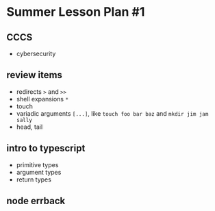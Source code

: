 # Summer Lesson Plan #1

## CCCS

- cybersecurity

## review items

* redirects `>` and `>>`
* shell expansions `*`
* touch
* variadic arguments `[...]`, like `touch foo bar baz` and `mkdir jim jam sally`
* head, tail

## intro to typescript

* primitive types
* argument types
* return types

## node errback




